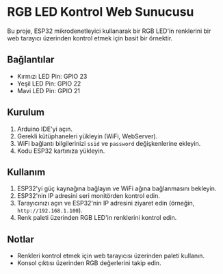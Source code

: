 # RGB LED Kontrol Web Sunucusu

Bu proje, ESP32 mikrodenetleyici kullanarak bir RGB LED'in renklerini bir web tarayıcı üzerinden kontrol etmek için basit bir örnektir.

## Bağlantılar
- Kırmızı LED Pin: GPIO 23
- Yeşil LED Pin: GPIO 22
- Mavi LED Pin: GPIO 21

## Kurulum
1. Arduino IDE'yi açın.
2. Gerekli kütüphaneleri yükleyin (WiFi, WebServer).
3. WiFi bağlantı bilgilerinizi `ssid` ve `password` değişkenlerine ekleyin.
4. Kodu ESP32 kartınıza yükleyin.

## Kullanım
1. ESP32'yi güç kaynağına bağlayın ve WiFi ağına bağlanmasını bekleyin.
2. ESP32'nin IP adresini seri monitörden kontrol edin.
3. Tarayıcınızı açın ve ESP32'nin IP adresini ziyaret edin (örneğin, `http://192.168.1.100`).
4. Renk paleti üzerinden RGB LED'in renklerini kontrol edin.

## Notlar
- Renkleri kontrol etmek için web tarayıcısı üzerinden paleti kullanın.
- Konsol çıktısı üzerinden RGB değerlerini takip edin.
